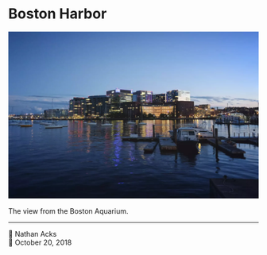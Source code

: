 # Boston Harbor

![A tight cluster of buildings seen from across a small bay at dusk](assets/84c5ec20274176d24913361e249b726c.webp)

The view from the Boston Aquarium.

- - - -

👤 Nathan Acks  
📅 October 20, 2018
